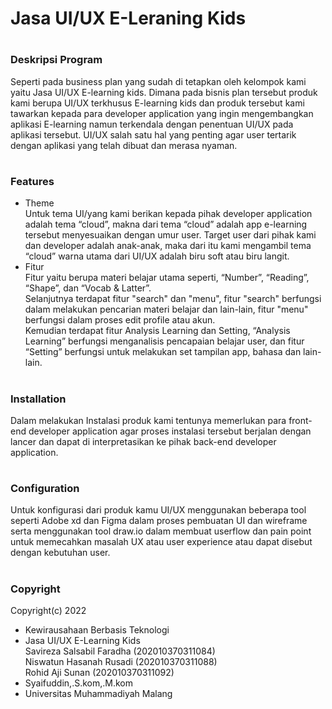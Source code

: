 # Jasa UI/UX E-Leraning Kids
# <h3>Deskripsi Program<br></h3>
Seperti pada business plan yang sudah di tetapkan oleh kelompok kami yaitu Jasa UI/UX E-learning kids. Dimana pada bisnis plan tersebut produk kami berupa UI/UX terkhusus E-learning kids dan produk tersebut kami tawarkan kepada para developer application yang ingin mengembangkan aplikasi E-learning namun terkendala dengan penentuan UI/UX pada aplikasi tersebut. UI/UX salah satu hal yang penting agar user tertarik dengan aplikasi yang telah dibuat dan merasa nyaman.
# <h3>Features<br></h3>
- Theme<br>
Untuk tema UI/yang kami berikan kepada pihak developer application adalah tema “cloud”, makna dari tema “cloud” adalah app e-learning tersebut menyesuaikan dengan umur user. Target user dari pihak kami dan developer adalah anak-anak, maka dari itu kami mengambil tema “cloud” warna utama dari UI/UX adalah biru soft atau biru langit.<br>
- Fitur<br>
Fitur yaitu berupa materi belajar utama seperti, “Number”, “Reading”, “Shape”, dan “Vocab & Latter”.<br>
Selanjutnya terdapat fitur "search" dan "menu", fitur "search" berfungsi dalam melakukan pencarian materi belajar dan lain-lain, fitur "menu" berfungsi dalam proses edit profile atau akun.<br>
Kemudian terdapat fitur Analysis Learning dan Setting, “Analysis Learning” berfungsi menganalisis pencapaian belajar user, dan fitur “Setting” berfungsi untuk melakukan set tampilan app, bahasa dan lain-lain.<br>
# <h3>Installation<br></h3>
Dalam melakukan Instalasi produk kami tentunya memerlukan para front-end developer application agar proses instalasi tersebut berjalan dengan lancer dan dapat di interpretasikan ke pihak back-end developer application.
# <h3>Configuration<br></h3>
Untuk konfigurasi dari produk kamu UI/UX menggunakan beberapa tool seperti Adobe xd dan Figma dalam proses pembuatan UI dan wireframe serta menggunakan tool draw.io dalam membuat userflow dan pain point untuk memecahkan masalah UX atau user experience atau dapat disebut dengan kebutuhan user. 
# <h3>Copyright<br></h3>
Copyright(c) 2022
* Kewirausahaan Berbasis Teknologi
* Jasa UI/UX E-Learning Kids<br>
  Savireza Salsabil Faradha (202010370311084)<br>
  Niswatun Hasanah Rusadi   (202010370311088)<br>
  Rohid Aji Sunan           (202010370311092)<br>
* Syaifuddin,.S.kom,.M.kom
* Universitas Muhammadiyah Malang

